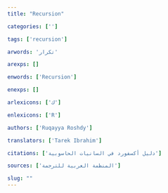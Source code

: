 ```yaml
---
title: "Recursion"

categories: ['']

tags: ['recursion']

arwords: 'تكرار'

arexps: []

enwords: ['Recursion']

enexps: []

arlexicons: ['ك']

enlexicons: ['R']

authors: ['Ruqayya Roshdy']

translators: ['Tarek Ibrahim']

citations: ['دليل أكسفورد في السانيات الحاسوبية']

sources: ['المنظمة العربية للترجمة']

slug: ""
---
```

